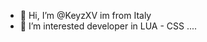 - 👋 Hi, I’m @KeyzXV im from Italy
- 👀 I’m interested developer in LUA - CSS ....

<!---
KeyzXV/KeyzXV is a ✨ special ✨ repository because its `README.md` (this file) appears on your GitHub profile.
You can click the Preview link to take a look at your changes.
--->
